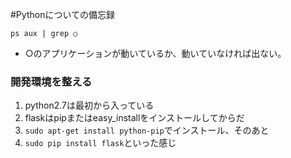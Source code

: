 #Pythonについての備忘録

`ps aux | grep ○`
  * ○のアプリケーションが動いているか、動いていなければ出ない。

### 開発環境を整える
  1. python2.7は最初から入っている
  2. flaskはpipまたはeasy_installをインストールしてからだ
  3. `sudo apt-get install python-pip`でインストール、そのあと
  4. `sudo pip install flask`といった感じ
